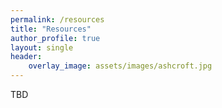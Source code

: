 ```yaml
---
permalink: /resources
title: "Resources"
author_profile: true
layout: single
header:
    overlay_image: assets/images/ashcroft.jpg
---
```


TBD
